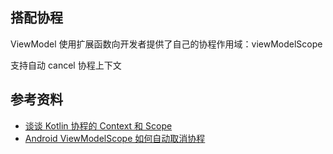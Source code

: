 
## 搭配协程

ViewModel 使用扩展函数向开发者提供了自己的协程作用域：viewModelScope

支持自动 cancel 协程上下文

## 参考资料

- [谈谈 Kotlin 协程的 Context 和 Scope](https://blog.yujinyan.me/posts/kotlin-coroutine-context-scope/)
- [Android ViewModelScope 如何自动取消协程](https://juejin.cn/post/7115406929165287438)